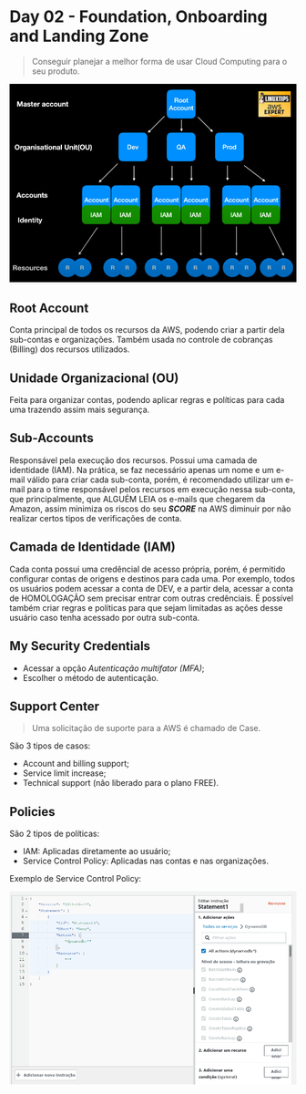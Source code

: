 # Day 02 - Foundation, Onboarding and Landing Zone

> Conseguir planejar a melhor forma de usar Cloud Computing para o seu produto.

![Foundation](../assets/foundation.png)

## Root Account
Conta principal de todos os recursos da AWS, podendo criar a partir dela sub-contas e organizações. Também usada no controle de cobranças (Billing) dos recursos utilizados.

## Unidade Organizacional (OU)
Feita para organizar contas, podendo aplicar regras e políticas para cada uma trazendo assim mais segurança.

## Sub-Accounts
Responsável pela execução dos recursos. Possui uma camada de identidade (IAM).
Na prática, se faz necessário apenas um nome e um e-mail válido para criar cada sub-conta, porém, é recomendado utilizar um e-mail para o time responsável pelos recursos em execução nessa sub-conta, que principalmente, que ALGUÉM LEIA os e-mails que chegarem da Amazon, assim minimiza os riscos do seu ***SCORE*** na AWS diminuir por não realizar certos tipos de verificações de conta.

## Camada de Identidade (IAM)
Cada conta possui uma credêncial de acesso própria, porém, é permitido configurar contas de origens e destinos para cada uma. Por exemplo, todos os usuários podem acessar a conta de DEV, e a partir dela, acessar a conta de HOMOLOGAÇÃO sem precisar entrar com outras credênciais. É possível também criar regras e políticas para que sejam limitadas as ações desse usuário caso tenha acessado por outra sub-conta.

## My Security Credentials
- Acessar a opção *Autenticação multifator (MFA)*;
- Escolher o método de autenticação.

## Support Center
> Uma solicitação de suporte para a AWS é chamado de Case.

São 3 tipos de casos:
- Account and billing support;
- Service limit increase;
- Technical support (não liberado para o plano FREE).

## Policies
São 2 tipos de políticas:
- IAM: Aplicadas diretamente ao usuário;
- Service Control Policy: Aplicadas nas contas e nas organizações.

Exemplo de Service Control Policy:

![Service Control Policy](../assets/service-control-policy.png)